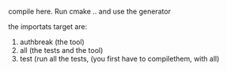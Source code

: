 compile here. Run 
cmake ..
and use the generator

the importats target are:
1. authbreak (the tool)
2. all (the tests and the tool)
3. test (run all the tests, (you first have to compilethem, with all)
